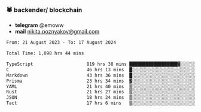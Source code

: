 ### 🕷 backender/ blockchain
- **telegram** @emoww
- **mail** nikita.poznyakov@gmail.com

<!--START_SECTION:waka-->

```txt
From: 21 August 2023 - To: 17 August 2024

Total Time: 1,098 hrs 44 mins

TypeScript                    819 hrs 38 mins ██████████████████▓░░░░░░   74.54 %
C                             46 hrs 13 mins  █░░░░░░░░░░░░░░░░░░░░░░░░   04.20 %
Markdown                      43 hrs 36 mins  █░░░░░░░░░░░░░░░░░░░░░░░░   03.97 %
Prisma                        23 hrs 34 mins  ▓░░░░░░░░░░░░░░░░░░░░░░░░   02.14 %
YAML                          21 hrs 40 mins  ▒░░░░░░░░░░░░░░░░░░░░░░░░   01.97 %
Rust                          21 hrs 27 mins  ▒░░░░░░░░░░░░░░░░░░░░░░░░   01.95 %
JSON                          18 hrs 24 mins  ▒░░░░░░░░░░░░░░░░░░░░░░░░   01.67 %
Tact                          17 hrs 6 mins   ▒░░░░░░░░░░░░░░░░░░░░░░░░   01.56 %
```

<!--END_SECTION:waka-->




